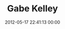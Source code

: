 ---
title: "Gabe Kelley"
date: 2012-05-17 22:41:13 00:00
permalink: /gabekelley
twitter: "@gabekelley"
likes: [16,119,120,116,2,264,58,678,35]
id: 133
gravatar: "http://www.gravatar.com/avatar/f2d01a3276fcf6fa76e2d86ef770e49a"
---